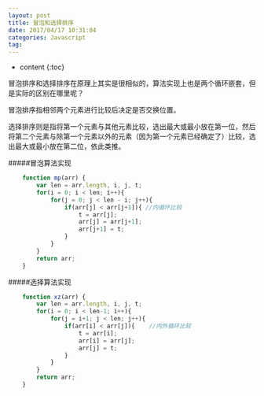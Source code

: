 ```yaml
---
layout: post
title: 冒泡和选择排序
date: 2017/04/17 10:31:04  
categories: Javascript
tag:
---
```


* content
{:toc}

冒泡排序和选择排序在原理上其实是很相似的，算法实现上也是两个循环嵌套，但是实际的区别在哪里呢？

冒泡排序指相邻两个元素进行比较后决定是否交换位置。

选择排序则是指将第一个元素与其他元素比较，选出最大或最小放在第一位，然后将第二个元素与除第一个元素以外的元素（因为第一个元素已经确定了）比较，选出最大或最小放在第二位，依此类推。

#####冒泡算法实现
```Javascript
    function mp(arr) {
        var len = arr.length, i, j, t;
        for(i = 0; i < len; i++){
            for(j = 0; j < len - i; j++){
                if(arr[j] < arr[j+1]){ //内循环比较
                    t = arr[j];
                    arr[j] = arr[j+1];
                    arr[j+1] = t;
                }
            }
        }
        return arr;
    }
```

#####选择算法实现
```Javascript
    function xz(arr) {
        var len = arr.length, i, j, t;
        for(i = 0; i < len-1; i++){
            for(j = i+1; j < len; j++){
                if(arr[i] < arr[j]){    //内外循环比较
                    t = arr[i];
                    arr[i] = arr[j];
                    arr[j] = t;
                }
            }
        }
        return arr;
    }
```
